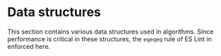 
# Data structures

This section contains various data structures used in algorithms.
Since performance is critical in these structures,
the `eqeqeq` rule of ES Lint in enforced here.
